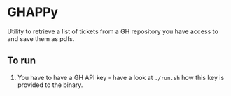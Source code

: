 # GHAPPy

Utility to retrieve a list of tickets from a GH repository you have access to
and save them as pdfs.

## To run

1. You have to have a GH API key - have a look at `./run.sh` how this key is
provided to the binary.
